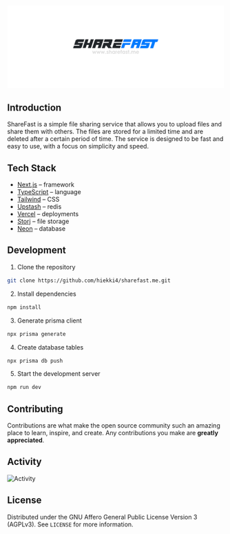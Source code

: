 <p align="center">
  <a href="https://github.com/hiekki4/sharefast">
   <img src="/public/background.png" alt="Logo">
  </a>
</p>

## Introduction

ShareFast is a simple file sharing service that allows you to upload files and share them with others. The files are stored for a limited time and are deleted after a certain period of time. The service is designed to be fast and easy to use, with a focus on simplicity and speed.

## Tech Stack

- [Next.js](https://nextjs.org/) – framework
- [TypeScript](https://www.typescriptlang.org/) – language
- [Tailwind](https://tailwindcss.com/) – CSS
- [Upstash](https://upstash.com/) – redis
- [Vercel](https://vercel.com/) – deployments
- [Storj](https://storj.io/) – file storage
- [Neon](https://neon.tech/) – database


## Development

1. Clone the repository

```bash
git clone https://github.com/hiekki4/sharefast.me.git
```

2. Install dependencies

```bash
npm install
```

3. Generate prisma client

```bash
npx prisma generate
```

4. Create database tables

```bash 
npx prisma db push
```

5. Start the development server

```bash
npm run dev
```

## Contributing

Contributions are what make the open source community such an amazing place to learn, inspire, and create. Any contributions you make are **greatly appreciated**.

## Activity

![Activity](https://repobeats.axiom.co/api/embed/446ff580911c57b49e2049c8722604ca2ecf07dd.svg "Repobeats analytics image")

## License

Distributed under the GNU Affero General Public License Version 3 (AGPLv3). See `LICENSE` for more information.
